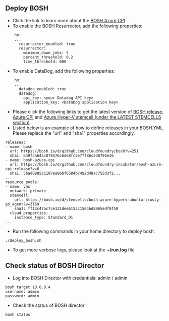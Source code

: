 ## Deploy BOSH
* Click the link to learn more about the [BOSH Azure CPI](https://github.com/cloudfoundry-incubator/bosh-azure-cpi-release)
* To enable the BOSH Resurrector, add the following properties:
```
    hm:
    ...
      resurrector_enabled: true
      resurrector:
        minimum_down_jobs: 5
        percent_threshold: 0.2
        time_threshold: 600
```
* To enable DataDog, add the following properties:
```
    hm:
    ...
      datadog_enabled: true
      datadog:
        api_key: <your Datadog API key>
        application_key: <DataDog application key>
```
* Please click the following links to get the latest version of [BOSH release](https://bosh.io/releases/github.com/cloudfoundry/bosh?all=1), [Azure CPI](https://bosh.io/releases/github.com/cloudfoundry-incubator/bosh-azure-cpi-release?all=1) and [Azure Hyper-V stemcell (under the LATEST STEMCELLS section)](https://bosh.io). 
* Listed below is an example of how to define releases in your BOSH.YML. Please replace the "url" and "sha1" properties accordingly.
```
releases:
- name: bosh
  url: https://bosh.io/d/github.com/cloudfoundry/bosh?v=251
  sha1: 649fca64ac878476c6d68fc5e7ff86c2d879be16
- name: bosh-azure-cpi
  url: https://bosh.io/d/github.com/cloudfoundry-incubator/bosh-azure-cpi-release?v=6
  sha1: 5bad0885c1107ea86bf6584b7492d48ac755d3f2...
...
resource_pools:
- name: vms
  network: private
  stemcell:
    url: https://bosh.io/d/stemcells/bosh-azure-hyperv-ubuntu-trusty-go_agent?v=3169
    sha1: ff13c47ac7ce121dee6153c1564bd8965edf9f59
  cloud_properties:
    instance_type: Standard_D1
...
```

* Run the following commands in your home directory to deploy bosh:
```
./deploy_bosh.sh
```
* To get more verbose logs, please look at the **~/run.log** file

## Check status of BOSH Director
* Log into BOSH Director with credentials: admin / admin
```
bosh target 10.0.0.4 
username: admin
password: admin
```
* Check the status of BOSH director
```
bosh status
```
